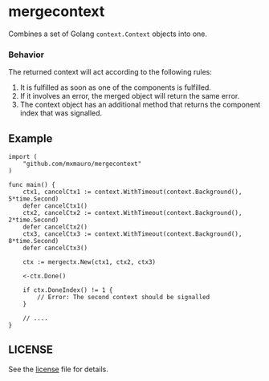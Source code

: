 # mergecontext

Combines a set of Golang `context.Context` objects into one.

### Behavior

The returned context will act according to the following rules:

1. It is fulfilled as soon as one of the components is fulfilled.
2. If it involves an error, the merged object will return the same error.
3. The context object has an additional method that returns the component index that was signalled.


## Example

```golang
import (
    "github.com/mxmauro/mergecontext"
)

func main() {
    ctx1, cancelCtx1 := context.WithTimeout(context.Background(), 5*time.Second)
    defer cancelCtx1()
    ctx2, cancelCtx2 := context.WithTimeout(context.Background(), 2*time.Second)
    defer cancelCtx2()
    ctx3, cancelCtx3 := context.WithTimeout(context.Background(), 8*time.Second)
    defer cancelCtx3()

    ctx := mergectx.New(ctx1, ctx2, ctx3)

    <-ctx.Done()

    if ctx.DoneIndex() != 1 {
        // Error: The second context should be signalled
    }

    // ....
}
```

## LICENSE

See the [license](LICENSE) file for details.
